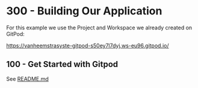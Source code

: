 # 300 - Building Our Application

For this example we use the Project and Workspace we already created on GitPod: 

https://vanheemstrasyste-gitpod-s50ey7l7dyj.ws-eu96.gitpod.io/

## 100 - Get Started with Gitpod

See [README.md](./100/README.md)
